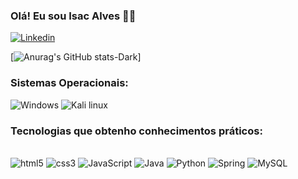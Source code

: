 ### Olá! Eu sou Isac Alves 🖐🏾

[![Linkedin](https://img.shields.io/badge/LinkedIn-0077B5?style=for-the-badge&logo=linkedin&logoColor=white)](https://www.linkedin.com/in/isac-alves-santos/?lipi=urn%3Ali%3Apage%3Ad_flagship3_feed%3BA%2BRHDlklRmKB0UVIbF1QYA%3D%3D)

[![Anurag's GitHub stats-Dark](https://github-readme-stats.vercel.app/api?username=anuraghazra&show_icons=true&theme=tokyonight)]

### Sistemas Operacionais: 

![Windows](https://img.shields.io/badge/Windows-0078D6?style=for-the-badge&logo=windows&logoColor=white) ![Kali linux](https://img.shields.io/badge/Kali_Linux-557C94?style=for-the-badge&logo=kali-linux&logoColor=white)

### Tecnologias que obtenho conhecimentos práticos:

<div style="display: inline_block"><br/>
<img aling="center" alt="html5" src="https://img.shields.io/badge/HTML5-E34F26?style=for-the-badge&logo=html5&logoColor=white"/> 
<img aling="center" alt="css3" src="https://img.shields.io/badge/CSS3-1572B6?style=for-the-badge&logo=css3&logoColor=white"/> <img aling="center" alt="JavaScript" src="https://img.shields.io/badge/JavaScript-323330?style=for-the-badge&logo=javascript&logoColor=F7DF1E"/> <img aling="center" alt="Java" src="https://img.shields.io/badge/Java-ED8B00?style=for-the-badge&logo=openjdk&logoColor=white"/> <img aling="center" alt="
Python" src="https://img.shields.io/badge/Python-14354C?style=for-the-badge&logo=python&logoColor=white"/> <img aling="center" alt="
Spring" src="https://img.shields.io/badge/Spring-6DB33F?style=for-the-badge&logo=spring&logoColor=white"/> <img aling="center" alt="
MySQL" src="https://img.shields.io/badge/MySQL-00000F?style=for-the-badge&logo=mysql&logoColor=white"/>
  
</div>
